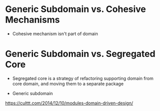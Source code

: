 # Generic Subdomain vs. Cohesive Mechanisms

- Cohesive mechanism isn't part of domain

# Generic Subdomain vs. Segregated Core

- Segregated core is a strategy of refactoring supporting domain from core domain, and moving them to a separate package

- Generic subdomain

https://culttt.com/2014/12/10/modules-domain-driven-design/
